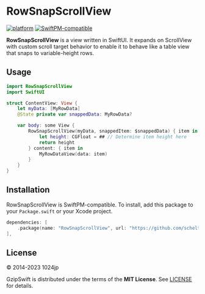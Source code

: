 RowSnapScrollView
========================

[![platform](https://img.shields.io/badge/platform-macOS%20|%20iOS%20|%20watchOS%20|%20tvOS%20|%20Linux-blue.svg)]()
[![SwiftPM-compatible](https://img.shields.io/badge/SwiftPM-✔-4BC51D.svg?style=flat)](https://swift.org/package-manager/)

__RowSnapScrollView__ is a view written in SwiftUI. It expands on ScrollView with custom scroll target behavior to enable it to behave like a table view that snaps to variable-height rows.


## Usage

```swift
import RowSnapScrollView
import SwiftUI

struct ContentView: View {
    let myData: [MyRowData]
    @State private var snappedData: MyRowData?

    var body: some View {
        RowSnapScrollView(myData, snappedItem: $snappedData) { item in
            let height: CGFloat = ## // Determine item height here
            return height
        } content: { item in
            MyRowDataView(data: item)
        }
    }
}
```


## Installation

RowSnapScrollView is SwiftPM-compatible. To install, add this package to your `Package.swift` or your Xcode project.

```swift
dependencies: [
    .package(name: "RowSnapScrollView", url: "https://github.com/schelterstudios/RowSnapScrollView", from: Version(1, 0, 2)),
],
```

## License

© 2014-2023 1024jp

GzipSwift is distributed under the terms of the __MIT License__. See [LICENSE](LICENSE) for details.
